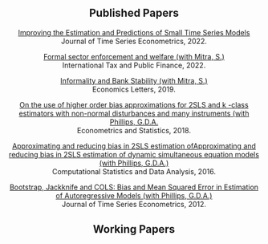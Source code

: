 
<center><h2> Published Papers</h2></center>
<p><center><a href="doi:10.1515/jtse-2021-0051">Improving the Estimation and Predictions of Small Time Series Models</a> <br>
  Journal of Time Series Econometrics, 2022. </center></p>  

<p><center><a href="doi:10.1007/s10797-022-09725-1">Formal sector enforcement and welfare (with Mitra, S.)</a> <br>
International Tax and Public Finance, 2022.
</center></p>  

<p><center><a href="doi:10.1016/j.econlet.2019.06.012">Informality and Bank Stability (with Mitra, S.)</a> <br> 
  Economics Letters, 2019.</center></p> 

<p><center><a href="hdoi:10.1016/j.ecosta.2017.06.002">On the use of higher order bias approximations for 2SLS and k -class estimators with non-normal disturbances and many instruments (with Phillips, G.D.A.</a>  <br>
Econometrics and Statistics, 2018.   </center></p>  

<p><center><a href="doi:10.1016/j.csda.2015.11.011">Approximating and reducing bias in 2SLS estimation ofApproximating and reducing bias in 2SLS estimation of dynamic simultaneous equation models (with Phillips, G.D.A.)</a> <br>
 Computational Statistics and Data Analysis, 2016. </center></p> 

<p><center><a href="doi:10.1515/1941-1928.1122">Bootstrap, Jackknife and COLS: Bias and Mean Squared Error in Estimation of Autoregressive Models (with Phillips, G.D.A.)</a> <br>
Journal of Time Series Econometrics, 2012.  </center></p>  

<center><h2> Working Papers</h2></center>

 
